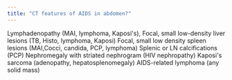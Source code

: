 ```yaml
---
title: "CT features of AIDS in abdomen?"
---
```

Lymphadenopathy (MAI, lymphoma, Kaposi's), Focal, small low-density liver lesions (TB, Histo, lymphoma, Kaposi) Focal, small low density spleen lesions (MAI,Cocci, candida, PCP, lymphoma) Splenic or LN calcifications (PCP) Nephromegaly with striated nephrogram (HIV nephropathy) Kaposi's sarcoma (adenopathy, hepatosplenomegaly) AIDS-related lymphoma (any solid mass)

